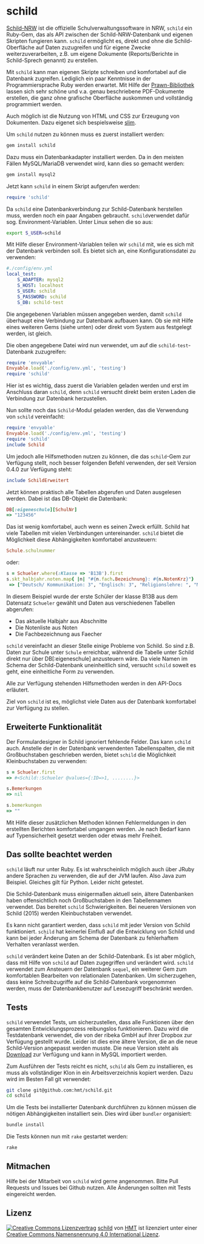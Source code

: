 # schild

[Schild-NRW](http://www.svws.nrw.de/index.php?id=schildnrw) ist die offizielle Schulverwaltungssoftware in NRW, `schild` ein Ruby-Gem, das als API zwischen der Schild-NRW-Datenbank und eigenen Skripten fungieren kann. `schild` ermöglicht es, direkt und ohne die Schild-Oberfläche auf Daten zuzugreifen und für eigene Zwecke weiterzuverarbeiten, z.B. um eigene Dokumente (Reports/Berichte in Schild-Sprech genannt) zu erstellen.

Mit `schild` kann man eigenen Skripte schreiben und komfortabel auf die Datenbank zugreifen. Lediglich ein paar Kenntnisse in der Programmiersprache Ruby werden erwartet. Mit Hilfe der [Prawn-Bibliothek](http://prawnpdf.org/) lassen sich sehr schöne und v.a. genau beschriebene PDF-Dokumente erstellen, die ganz ohne grafische Oberfläche auskommen und vollständig programmiert werden.

Auch möglich ist die Nutzung von HTML und CSS zur Erzeugung von Dokumenten. Dazu eigenet sich bespielsweise [slim](http://slim-lang.com).

Um `schild` nutzen zu können muss es zuerst installiert werden:

```sh
gem install schild
```

Dazu muss ein Datenbankadapter installiert werden. Da in den meisten Fällen MySQL/MariaDB verwendet wird, kann dies so gemacht werden:

```sh
gem install mysql2
```

Jetzt kann `schild` in einem Skript aufgerufen werden:

```ruby
require 'schild'
```
Da `schild` eine Datenbankverbindung zur Schild-Datenbank herstellen muss, werden noch ein paar Angaben gebraucht. `schild`verwendet dafür sog. Environment-Variablen. Unter Linux sehen die so aus:

```sh
export S_USER=schild
```

Mit Hilfe dieser Environment-Variablen teilen wir `schild` mit, wie es sich mit der Datenbank verbinden soll. Es bietet sich an, eine Konfigurationsdatei zu verwenden:

```yaml
#./config/env.yml
local_test:
    S_ADAPTER: mysql2
    S_HOST: localhost
    S_USER: schild
    S_PASSWORD: schild
    S_DB: schild-test
```        

Die angegebenen Variablen müssen angegeben werden, damit `schild` überhaupt eine Verbindung zur Datenbank aufbauen kann. Ob sie mit Hilfe eines weiteren Gems (siehe unten) oder direkt vom System aus festgelegt werden, ist gleich.

Die oben angegebene Datei wird nun verwendet, um auf die `schild-test`-Datenbank zuzugreifen:

```ruby
require 'envyable'
Envyable.load('./config/env.yml', 'testing')
require 'schild'
```

Hier ist es wichtig, dass zuerst die Variablen geladen werden und erst im Anschluss daran `schild`, denn `schild` versucht direkt beim ersten Laden die Verbindung zur Datenbank herzustellen.
        
Nun sollte noch das `Schild`-Modul geladen werden, das die Verwendung von  `schild` vereinfacht:
        
```ruby
require 'envyable'
Envyable.load('./config/env.yml', 'testing')
require 'schild'
include Schild
```

Um jedoch alle Hilfsmethoden nutzen zu können, die das `schild`-Gem zur
Verfügung stellt, noch besser folgenden Befehl verwenden, der seit
Version 0.4.0 zur Verfügung steht:

```ruby
include SchildErweitert
```

Jetzt können praktisch alle Tabellen abgerufen und Daten ausgelesen werden. Dabei ist das DB-Objekt die Datenbank:

```ruby
DB[:eigeneschule][SchulNr]
=> "123456"
```

Das ist wenig komfortabel, auch wenn es seinen Zweck erfüllt. Schild hat viele Tabellen mit vielen Verbindungen untereinander. `schild` bietet die Möglichkeit diese Abhängigkeiten komfortabel anzusteuern:

```ruby
Schule.schulnummer
```

oder:

```ruby
s = Schueler.where(:Klasse => 'B13B').first
s.skt_halbjahr.noten.map{ |n| "#{n.fach.Bezeichnung}: #{n.NotenKrz}"}
 => ["Deutsch/ Kommunikation: 3", "Englisch: 3", "Religionslehre: ", "Mathematik: 4-", "Sport/ Gesundheitsförderung: 2", "Wirtschafts- und Betriebslehre: 3", "Datenverarbeitung: ", "Fachpraxis Textil/ Bekleidung: 2", "Gestaltungslehre: 3", "Politik/ Gesellschaftslehre: 2", "Technologie Bekleidung: 5", "Technisches Zeichnen Bekleidung: 4"] 
```

In diesem Beispiel wurde der erste Schüler der klasse B13B aus dem Datensatz `Schueler` gewählt und Daten aus verschiedenen Tabellen abgerufen:

* Das aktuelle Halbjahr aus Abschnitte
* Die Notenliste aus Noten
* Die Fachbezeichnung aus Faecher

`schild` vereinfacht an dieser Stelle einige Probleme von Schild. So sind z.B. Daten zur Schule unter `Schule` erreichbar, während die Tabelle unter Schild direkt nur über DB[:eigeneschule] anzusteuern wäre. Da viele Namen im Schema der Schild-Datenbank uneinheitlich sind, versucht `schild` soweit es geht, eine einheitliche Form zu verwenden. 

Alle zur Verfügung stehenden Hilfsmethoden werden in den API-Docs erläutert.

Ziel von `schild` ist es, möglichst viele Daten aus der Datenbank komfortabel zur Verfügung zu stellen.

## Erweiterte Funktionalität
Der Formulardesigner in Schild ignoriert fehlende Felder. Das kann `schild` auch. Anstelle der in der Datenbank verwendenten Tabellenspalten, die mit Großbuchstaben geschrieben werden, bietet `schild` die Möglichkeit Kleinbuchstaben zu verwenden:

```ruby
s = Schueler.first
=> #<Schild::Schueler @values={:ID=>1, ........}>

s.Bemerkungen
=> nil

s.bemerkungen
=> ""
```

Mit Hilfe dieser zusätzlichen Methoden können Fehlermeldungen in den erstellten Berichten komfortabel umgangen werden. Je nach Bedarf kann auf Typensicherheit gesetzt werden oder etwas mehr Freiheit.

## Das sollte beachtet werden
`schild` läuft nur unter Ruby. Es ist wahrscheinlich möglich auch über JRuby andere Sprachen zu verwenden, die auf der JVM laufen. Also Java zum Beispiel. Gleiches gilt für Python. Leider nicht getestet.

Die Schild-Datenbank muss einigermaßen aktuell sein, ältere Datenbanken haben offensichtlich noch Großbuchstaben in den Tabellennamen verwendet. Das bereitet `schild` Schwierigkeiten. Bei neueren Versionen von Schild (2015) werden Kleinbuchstaben verwendet.

Es kann nicht garantiert werden, dass `schild` mit jeder Version von Schild funktioniert. `schild` hat keinerlei Einfluß auf die Entwicklung von Schild und kann bei jeder Änderung am Schema der Datenbank zu fehlerhaftem Verhalten veranlasst werden.

`schild` verändert keine Daten an der Schild-Datenbank. Es ist aber möglich, dass mit Hilfe von `schild` auf Daten zugegriffen und verändert wird. `schild` verwendet zum Ansteuern der Datenbank `sequel`, ein weiterer Gem zum komfortablen Bearbeiten von relationalen Datenbanken. Um sicherzugehen, dass keine Schreibzugriffe auf die Schild-Datenbank vorgenommen werden, muss der Datenbankbenutzer auf Lesezugriff beschränkt werden.

## Tests
`schild` verwendet Tests, um sicherzustellen, dass alle Funktionen über den gesamten Entwicklungsprozess reibungslos funktionieren. Dazu wird die Testdatenbank verwendet, die von der ribeka GmbH auf ihrer Dropbox zur Verfügung gestellt wurde. Leider ist dies eine ältere Version, die an die neue Schild-Version angepasst werden musste. Die neue Version steht als [Download](https://www.dropbox.com/s/tyswqh1burf4ijo/schild-test.sql.gz?dl=0) zur Verfügung und kann in MySQL importiert werden.

Zum Ausführen der Tests reicht es nicht, `schild` als Gem zu installieren, es muss als vollständiger Klon in ein Arbeitsverzeichnis kopiert werden. Dazu wird im Besten Fall git verwendet:

```sh
git clone git@github.com:hmt/schild.git
cd schild
```

Um die Tests bei installierter Datenbank durchführen zu können müssen die nötigen Abhängigkeiten installiert sein. Dies wird über `bundler` organisiert:

```sh
bundle install
```

Die Tests können nun mit `rake` gestartet werden:

```sh
rake
```

## Mitmachen
Hilfe bei der Mitarbeit von `schild` wird gerne angenommen. Bitte Pull Requests und Issues bei Github nutzen. Alle Änderungen sollten mit Tests eingereicht werden.

## Lizenz
[![Creative Commons Lizenzvertrag](https://i.creativecommons.org/l/by/4.0/88x31.png)]("http://creativecommons.org/licenses/by/4.0/")
[schild](https://github.com/hmt/schild) von [HMT](https://github.com/hmt) ist lizenziert unter einer [Creative Commons Namensnennung 4.0 International Lizenz](http://creativecommons.org/licenses/by/4.0/).





